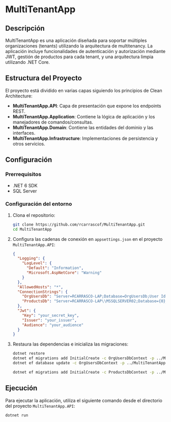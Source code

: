 # MultiTenantApp

## Descripción

MultiTenantApp es una aplicación diseñada para soportar múltiples organizaciones (tenants) utilizando la arquitectura de multitenancy. La aplicación incluye funcionalidades de autenticación y autorización mediante JWT, gestión de productos para cada tenant, y una arquitectura limpia utilizando .NET Core.

## Estructura del Proyecto

El proyecto está dividido en varias capas siguiendo los principios de Clean Architecture:

- **MultiTenantApp.API**: Capa de presentación que expone los endpoints REST.
- **MultiTenantApp.Application**: Contiene la lógica de aplicación y los manejadores de comandos/consultas.
- **MultiTenantApp.Domain**: Contiene las entidades del dominio y las interfaces.
- **MultiTenantApp.Infrastructure**: Implementaciones de persistencia y otros servicios.

## Configuración

### Prerrequisitos

- .NET 6 SDK
- SQL Server

### Configuración del entorno

1. Clona el repositorio:
    ```bash
    git clone https://github.com/rcarrascof/MultiTenantApp.git
    cd MultiTenantApp
    ```

2. Configura las cadenas de conexión en `appsettings.json` en el proyecto `MultiTenantApp.API`:
    ```json
    {
      "Logging": {
        "LogLevel": {
          "Default": "Information",
          "Microsoft.AspNetCore": "Warning"
        }
      },
      "AllowedHosts": "*",
      "ConnectionStrings": {
        "OrgUsersDb": "Server=RCARRASCO-LAP;Database=OrgUsersDb;User Id=sa;Password=wladimir;",
        "ProductsDb": "Server=RCARRASCO-LAP\\MSSQLSERVER02;Database={0}_ProductsDb;User Id=sa;Password=wladimir;"
      },
      "Jwt": {
        "Key": "your_secret_key",
        "Issuer": "your_issuer",
        "Audience": "your_audience"
      }
    }
    ```

3. Restaura las dependencias e inicializa las migraciones:
    ```bash
    dotnet restore
    dotnet ef migrations add InitialCreate -c OrgUsersDbContext -p ../MultiTenantApp.Infrastructure -s ../MultiTenantApp.API
    dotnet ef database update -c OrgUsersDbContext -p ../MultiTenantApp.Infrastructure -s ../MultiTenantApp.API

    dotnet ef migrations add InitialCreate -c ProductsDbContext -p ../MultiTenantApp.Infrastructure -s ../MultiTenantApp.API
    ```

## Ejecución

Para ejecutar la aplicación, utiliza el siguiente comando desde el directorio del proyecto `MultiTenantApp.API`:
```bash
dotnet run
